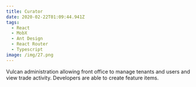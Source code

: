 ```yaml
---
title: Curator
date: 2020-02-22T01:09:44.941Z
tags:
  - React
  - MobX
  - Ant Design
  - React Router
  - Typescript
image: /img/27.png
---
```

Vulcan administration allowing front office to manage tenants and users and view trade activity. Developers are able to create feature items.
